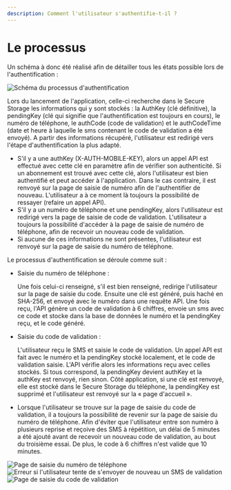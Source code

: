 ```yaml
---
description: Comment l'utilisateur s'authentifie-t-il ?
---
```


# Le processus

Un schéma à donc été réalisé afin de détailler tous les états possible lors de l'authentification :

![Schéma du processus d'authentification](<../../.gitbook/assets/App\_Authentication (1).jpg>)

Lors du lancement de l'application, celle-ci recherche dans le Secure Storage les informations qui y sont stockés : la AuthKey (clé définitive), la pendingKey (clé qui signifie que l'authentification est toujours en cours), le numéro de téléphone, le authCode (code de validation) et le authCodeTime (date et heure à laquelle le sms contenant le code de validation a été envoyé). A partir des informations récupéré, l'utilisateur est redirigé vers l'étape d'authentification la plus adapté.

* S'il y a une authKey (X-AUTH-MOBILE-KEY), alors un appel API est effectué avec cette clé en paramètre afin de vérifier son authenticité. Si un abonnement est trouvé avec cette clé, alors l'utilisateur est bien authentifié et peut accéder à l'application. Dans le cas contraire, il est renvoyé sur la page de saisie de numéro afin de l'authentifier de nouveau. L'utilisateur a à ce moment là toujours la possibilité de ressayer (refaire un appel API).
* S'il y a un numéro de téléphone et une pendingKey, alors l'utilisateur est redirigé vers la page de saisie de code de validation. L'utilisateur a toujours la possibilité d'accéder à la page de saisie de numéro de téléphone, afin de recevoir un nouveau code de validation.
* Si aucune de ces informations ne sont présentes, l'utilisateur est renvoyé sur la page de saisie du numéro de téléphone.

Le processus d'authentification se déroule comme suit :

*   Saisie du numéro de téléphone :&#x20;

    Une fois celui-ci renseigné, s'il est bien renseigné, redirige l'utilisateur sur la page de saisie du code. Ensuite une clé est généré, puis haché en SHA-256, et envoyé avec le numéro dans une requête API. Une fois reçu, l'API génère un code de validation à 6 chiffres, envoie un sms avec ce code et stocke dans la base de données le numéro et la pendingKey reçu, et le code généré.
*   Saisie du code de validation :

    L'utilisateur reçu le SMS et saisie le code de validation. Un appel API est fait avec le numéro et la pendingKey stocké localement, et le code de validation saisie. L'API vérifie alors les informations reçu avec celles stockés. Si tous correspond, la pendingKey devient authKey et la authKey est renvoyé, rien sinon. Côté application, si une clé est renvoyé, elle est stocké dans le Secure Storage du téléphone, la pendingKey est supprimé et l'utilisateur est renvoyé sur la « page d'accueil ».
* Lorsque l'utilisateur se trouve sur la page de saisie du code de validation, il a toujours la possibilité de revenir sur la page de saisie du numéro de téléphone. Afin d'éviter que l'utilisateur entre son numéro à plusieurs reprise et reçoive des SMS à répétition, un délai de 5 minutes a été ajouté avant de recevoir un nouveau code de validation, au bout du troisième essai. De plus, le code à 6 chiffres n'est valide que 10 minutes.

![Page de saisie du numéro de téléphone](../../.gitbook/assets/Screenshot\_V3\_1.jpg) ![Erreur si l'utilisateur tente de s'envoyer de nouveau un SMS de validation](../../.gitbook/assets/Screenshot\_V3\_2.jpg) ![Page de saisie du code de validation](../../.gitbook/assets/Screenshot\_V3\_3.jpg)

